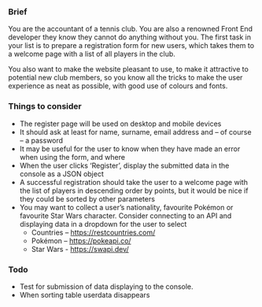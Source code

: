 ### Brief

You are the accountant of a tennis club. You are also a renowned Front End developer they know they cannot do anything without you. The first task in your list is to prepare a registration form for new users, which takes them to a welcome page with a list of all players in the club.

You also want to make the website pleasant to use, to make it attractive to potential new club members, so you know all the tricks to make the user experience as neat as possible, with good use of colours and fonts.

### Things to consider

- The register page will be used on desktop and mobile devices
- It should ask at least for name, surname, email address and – of course – a password
- It may be useful for the user to know when they have made an error when using the form, and where
- When the user clicks ‘Register’, display the submitted data in the console as a JSON object
- A successful registration should take the user to a welcome page with the list of players in descending order by points, but it would be nice if they could be sorted by other parameters
- You may want to collect a user’s nationality, favourite Pokémon or favourite Star Wars character. Consider connecting to an API and displaying data in a dropdown for the user to select
  - Countries – https://restcountries.com/
  - Pokémon – https://pokeapi.co/
  - Star Wars - https://swapi.dev/

### Todo

- Test for submission of data displaying to the console.
- When sorting table userdata disappears
